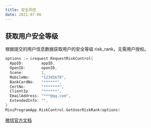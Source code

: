 ```yaml
---
title: 安全风控
date: 2021-07-06
---
```




## 获取用户安全等级

根据提交的用户信息数据获取用户的安全等级 risk_rank，无需用户授权。

``` go
options := &request.RequestRiskControl{
  AppID:        appID,
  OpenID:       openID,
  Scene:        1,
  MobileNo:     "12345678",
  BankCardNo:   "******",
  CertNo:       "*******",
  ClientIp:     "******",
  EmailAddress: "***@qq.com",
  ExtendedInfo: "",
}
MiniProgramApp.RiskControl.GetUserRiskRank(options)
```

[微信官方文档](https://developers.weixin.qq.com/miniprogram/dev/api-backend/open-api/safety-control-capability/riskControl.getUserRiskRank.html)
